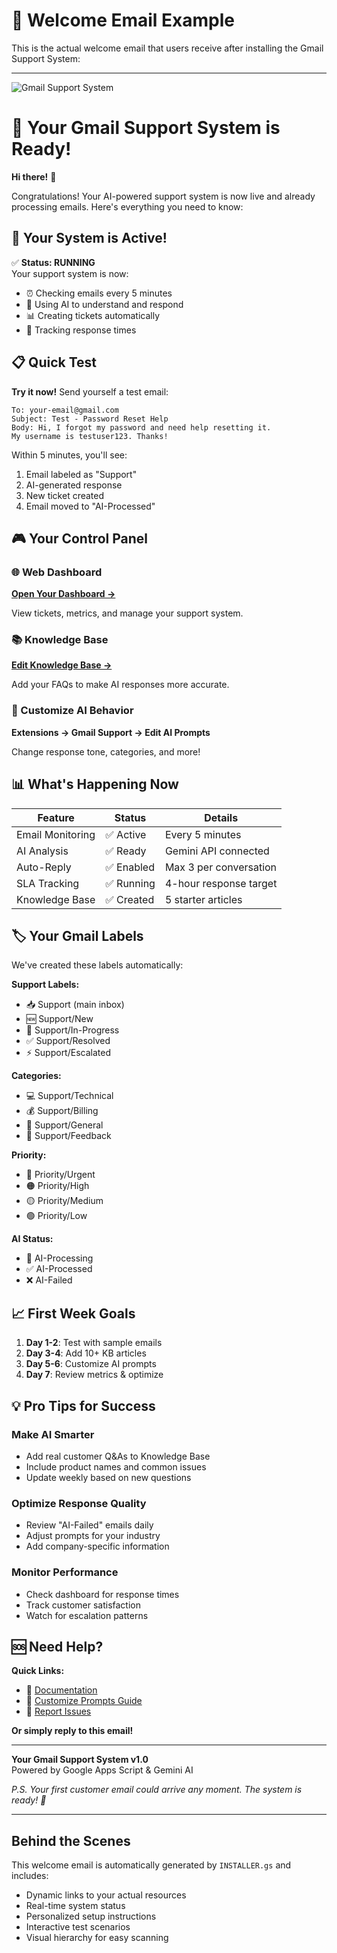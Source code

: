 # 📧 Welcome Email Example

This is the actual welcome email that users receive after installing the Gmail Support System:

---

![Gmail Support System](https://via.placeholder.com/600x150/4285f4/ffffff?text=Gmail+Support+System)

# 🎉 Your Gmail Support System is Ready!

**Hi there!** 👋

Congratulations! Your AI-powered support system is now live and already processing emails. Here's everything you need to know:

## 🚀 Your System is Active!

✅ **Status: RUNNING**  
Your support system is now:
- ⏰ Checking emails every 5 minutes
- 🤖 Using AI to understand and respond
- 📊 Creating tickets automatically
- 🎯 Tracking response times

## 📋 Quick Test

**Try it now!** Send yourself a test email:

```
To: your-email@gmail.com
Subject: Test - Password Reset Help
Body: Hi, I forgot my password and need help resetting it. 
My username is testuser123. Thanks!
```

Within 5 minutes, you'll see:
1. Email labeled as "Support"
2. AI-generated response
3. New ticket created
4. Email moved to "AI-Processed"

## 🎮 Your Control Panel

### 🌐 Web Dashboard
[**Open Your Dashboard →**](https://script.google.com/your-web-app-url)

View tickets, metrics, and manage your support system.

### 📚 Knowledge Base
[**Edit Knowledge Base →**](https://docs.google.com/spreadsheets/your-kb-url)

Add your FAQs to make AI responses more accurate.

### 🎨 Customize AI Behavior
**Extensions → Gmail Support → Edit AI Prompts**

Change response tone, categories, and more!

## 📊 What's Happening Now

| Feature | Status | Details |
|---------|--------|---------|
| Email Monitoring | ✅ Active | Every 5 minutes |
| AI Analysis | ✅ Ready | Gemini API connected |
| Auto-Reply | ✅ Enabled | Max 3 per conversation |
| SLA Tracking | ✅ Running | 4-hour response target |
| Knowledge Base | ✅ Created | 5 starter articles |

## 🏷️ Your Gmail Labels

We've created these labels automatically:

**Support Labels:**
- 📥 Support (main inbox)
- 🆕 Support/New
- 🔄 Support/In-Progress
- ✅ Support/Resolved
- ⚡ Support/Escalated

**Categories:**
- 💻 Support/Technical
- 💰 Support/Billing
- 📝 Support/General
- 💭 Support/Feedback

**Priority:**
- 🔴 Priority/Urgent
- 🟠 Priority/High
- 🟡 Priority/Medium
- 🟢 Priority/Low

**AI Status:**
- 🤖 AI-Processing
- ✅ AI-Processed
- ❌ AI-Failed

## 📈 First Week Goals

1. **Day 1-2**: Test with sample emails
2. **Day 3-4**: Add 10+ KB articles
3. **Day 5-6**: Customize AI prompts
4. **Day 7**: Review metrics & optimize

## 💡 Pro Tips for Success

### Make AI Smarter
- Add real customer Q&As to Knowledge Base
- Include product names and common issues
- Update weekly based on new questions

### Optimize Response Quality
- Review "AI-Failed" emails daily
- Adjust prompts for your industry
- Add company-specific information

### Monitor Performance
- Check dashboard for response times
- Track customer satisfaction
- Watch for escalation patterns

## 🆘 Need Help?

**Quick Links:**
- 📖 [Documentation](https://github.com/franzenzenhofer/gmail-support-apps-script)
- 🎨 [Customize Prompts Guide](PROMPT_CUSTOMIZATION_GUIDE.md)
- 🐛 [Report Issues](https://github.com/franzenzenhofer/gmail-support-apps-script/issues)

**Or simply reply to this email!**

---

**Your Gmail Support System v1.0**  
Powered by Google Apps Script & Gemini AI

*P.S. Your first customer email could arrive any moment. The system is ready! 🚀*

---

## Behind the Scenes

This welcome email is automatically generated by `INSTALLER.gs` and includes:
- Dynamic links to your actual resources
- Real-time system status
- Personalized setup instructions
- Interactive test scenarios
- Visual hierarchy for easy scanning